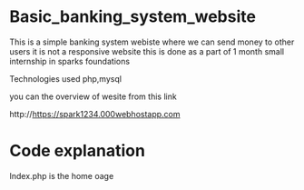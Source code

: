 # Basic_banking_system_website

This is a simple banking system webiste where we can send money to other users it is not a responsive website this is done as a part of  1 month small internship in sparks foundations

Technologies used php,mysql 

you can the overview of wesite from this link 

http://https://spark1234.000webhostapp.com

# Code explanation

Index.php is the home oage 
